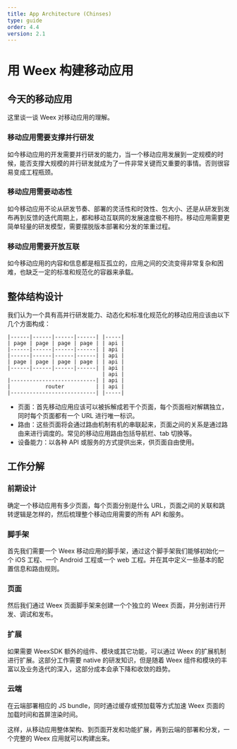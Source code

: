 ```yaml
---
title: App Architecture (Chinses)
type: guide
order: 4.4
version: 2.1
---
```


# 用 Weex 构建移动应用

## 今天的移动应用

这里谈一谈 Weex 对移动应用的理解。

### 移动应用需要支撑并行研发

如今移动应用的开发需要并行研发的能力，当一个移动应用发展到一定规模的时候，能否支撑大规模的并行研发就成为了一件非常关键而又重要的事情。否则很容易变成工程瓶颈。

### 移动应用需要动态性

如今移动应用不论从研发节奏、部署的灵活性和时效性、包大小、还是从研发到发布再到反馈的迭代周期上，都和移动互联网的发展速度极不相符。移动应用需要更简单轻量的研发模型，需要摆脱版本部署和分发的笨重过程。

### 移动应用需要开放互联

如今移动应用的内容和信息都是相互孤立的，应用之间的交流变得非常复杂和困难，也缺乏一定的标准和规范化的容器来承载。

## 整体结构设计

我们认为一个具有高并行研发能力、动态化和标准化规范化的移动应用应该由以下几个方面构成：

```
|------|------|------|------| |-----|
| page | page | page | page | | api |
|------|------|------|------| | api |
|------|------|------|------| | api |
| page | page | page | page | | api |
|------|------|------|------| | api |
                              | api |
|---------------------------| | api |
|           router          | | api |
|---------------------------| |-----|
```

* 页面：首先移动应用应该可以被拆解成若干个页面，每个页面相对解耦独立，同时每个页面都有一个 URL 进行唯一标识。
* 路由：这些页面将会通过路由机制有机的串联起来，页面之间的关系是通过路由来进行调度的。常见的移动应用路由包括导航栏、tab 切换等。
* 设备能力：以各种 API 或服务的方式提供出来，供页面自由使用。

## 工作分解

### 前期设计

确定一个移动应用有多少页面，每个页面分别是什么 URL，页面之间的关联和跳转逻辑是怎样的，然后梳理整个移动应用需要的所有 API 和服务。

### 脚手架

首先我们需要一个 Weex 移动应用的脚手架，通过这个脚手架我们能够初始化一个 iOS 工程、一个 Android 工程或一个 web 工程。并在其中定义一些基本的配置信息和路由规则。

<!-- weex-pack -->

### 页面

然后我们通过 Weex 页面脚手架来创建一个个独立的 Weex 页面，并分别进行开发、调试和发布。

<!-- 页面结构 -->

### 扩展

如果需要 WeexSDK 额外的组件、模块或其它功能，可以通过 Weex 的扩展机制进行扩展。这部分工作需要 native 的研发知识，但是随着 Weex 组件和模块的丰富以及业务迭代的深入，这部分成本会承下降和收敛的趋势。

<!-- 扩展 iOS -->

<!-- 扩展 Android -->

### 云端

在云端部署相应的 JS bundle，同时通过缓存或预加载等方式加速 Weex 页面的加载时间和首屏渲染时间。

这样，从移动应用整体架构、到页面开发和功能扩展，再到云端的部署和分发，一个完整的 Weex 应用就可以构建出来。
